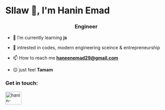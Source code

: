 <h1>Sllaw 👋, I'm Hanin Emad</h1>
<h3 align="center">Engineer</h3>


- 🌱 I’m currently learning **js**

- 🔎 intrested in codes, modern engineering sceince & entrepreneurship

- 📫 How to reach me **haneenemad29@gmail.com**

- 😌 just feel **Tamam**

<h3 align="left">Get in touch:</h3>
<p align="left">
<a href="https://www.linkedin.com/in/hanin-emad-3a41521a5" target="blank"><img align="center" src="https://raw.githubusercontent.com/rahuldkjain/github-profile-readme-generator/master/src/images/icons/Social/linked-in-alt.svg" alt="hanin-emad" height="40" width="50" /></a>
</p>
